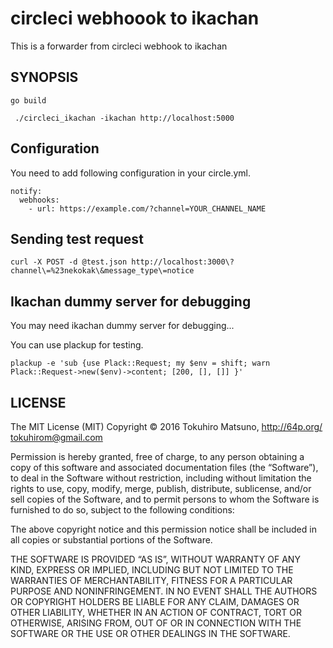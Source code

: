 # circleci webhoook to ikachan

This is a forwarder from circleci webhook to ikachan

## SYNOPSIS

    go build

     ./circleci_ikachan -ikachan http://localhost:5000

## Configuration

You need to add following configuration in your circle.yml.

    notify:
      webhooks:
        - url: https://example.com/?channel=YOUR_CHANNEL_NAME

## Sending test request

    curl -X POST -d @test.json http://localhost:3000\?channel\=%23nekokak\&message_type\=notice

## Ikachan dummy server for debugging

You may need ikachan dummy server for debugging...

You can use plackup for testing.

    plackup -e 'sub {use Plack::Request; my $env = shift; warn Plack::Request->new($env)->content; [200, [], []] }'

## LICENSE

The MIT License (MIT)
Copyright © 2016 Tokuhiro Matsuno, http://64p.org/ <tokuhirom@gmail.com>

Permission is hereby granted, free of charge, to any person obtaining a copy
of this software and associated documentation files (the “Software”), to deal
in the Software without restriction, including without limitation the rights
to use, copy, modify, merge, publish, distribute, sublicense, and/or sell
copies of the Software, and to permit persons to whom the Software is
furnished to do so, subject to the following conditions:

The above copyright notice and this permission notice shall be included in
all copies or substantial portions of the Software.

THE SOFTWARE IS PROVIDED “AS IS”, WITHOUT WARRANTY OF ANY KIND, EXPRESS OR
IMPLIED, INCLUDING BUT NOT LIMITED TO THE WARRANTIES OF MERCHANTABILITY,
FITNESS FOR A PARTICULAR PURPOSE AND NONINFRINGEMENT. IN NO EVENT SHALL THE
AUTHORS OR COPYRIGHT HOLDERS BE LIABLE FOR ANY CLAIM, DAMAGES OR OTHER
LIABILITY, WHETHER IN AN ACTION OF CONTRACT, TORT OR OTHERWISE, ARISING FROM,
OUT OF OR IN CONNECTION WITH THE SOFTWARE OR THE USE OR OTHER DEALINGS IN
THE SOFTWARE.

